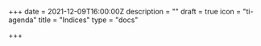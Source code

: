 +++
date = 2021-12-09T16:00:00Z
description = ""
draft = true
icon = "ti-agenda"
title = "Indices"
type = "docs"

+++
